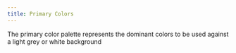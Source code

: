 ```yaml
---
title: Primary Colors
---
```


The primary color palette represents the dominant colors to be used against a light grey or white background
